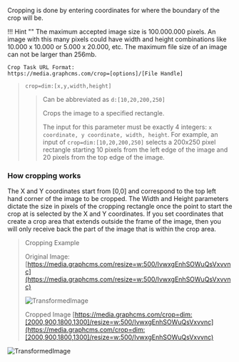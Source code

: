 Cropping is done by entering coordinates for where the boundary of the crop will be.

!!! Hint ""
    The maximum accepted image size is 100.000.000 pixels. An image with this many pixels could have width and height combinations like 10.000 x 10.000 or 5.000 x 20.000, etc. The maximum file size of an image can not be larger than 256mb.

```
Crop Task URL Format:
https://media.graphcms.com/crop=[options]/[File Handle]
```

> `crop=dim:[x,y,width,height]`
>
> > Can be abbreviated as `d:[10,20,200,250]`
> >
> > Crops the image to a specified rectangle.
> >
> > The input for this parameter must be exactly 4 integers: `x coordinate, y coordinate, width, height`. For example, an input of `crop=dim:[10,20,200,250]` selects a 200x250 pixel rectangle starting 10 pixels from the left edge of the image and 20 pixels from the top edge of the image.

### How cropping works

The X and Y coordinates start from [0,0] and correspond to the top left hand corner of the image to be cropped. The Width and Height parameters dictate the size in pixels of the cropping rectangle once the point to start the crop at is selected by the X and Y coordinates. If you set coordinates that create a crop area that extends outside the frame of the image, then you will only receive back the part of the image that is within the crop area.

<!-- -->
> Cropping Example
>
> Original Image:
>[https://media.graphcms.com/resize=w:500/IvwxgEnhSOWuQsVxvvnc](https://media.graphcms.com/resize=w:500/IvwxgEnhSOWuQsVxvvnc)
>
>![TransformedImage](https://media.graphcms.com/resize=w:500/IvwxgEnhSOWuQsVxvvnc)
>
> Cropped Image
>[https://media.graphcms.com/crop=dim:[2000,900,1800,1300]/resize=w:500/IvwxgEnhSOWuQsVxvvnc](https://media.graphcms.com/crop=dim:[2000,900,1800,1300]/resize=w:500/IvwxgEnhSOWuQsVxvvnc)
>
>
![TransformedImage](https://media.graphcms.com/crop=dim:[2000,900,1800,1300]/resize=w:500/IvwxgEnhSOWuQsVxvvnc)